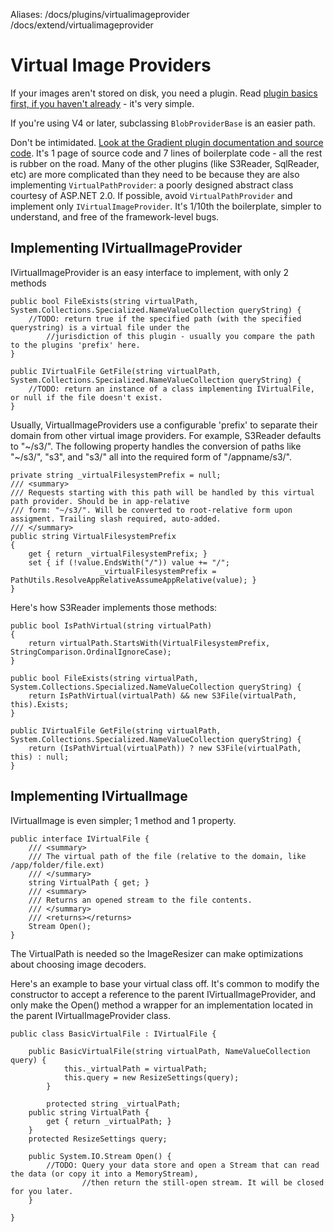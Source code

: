 Aliases: /docs/plugins/virtualimageprovider /docs/extend/virtualimageprovider

# Virtual Image Providers

If your images aren't stored on disk, you need a plugin. Read [plugin basics first, if you haven't already](/docs/plugins/basics) - it's very simple.

If you're using V4 or later, subclassing `BlobProviderBase` is an easier path.

Don't be intimidated. [Look at the Gradient plugin documentation and source code](/plugins/gradient). It's 1 page of source code and 7 lines of boilerplate code - all the rest is rubber on the road. Many of the other plugins (like S3Reader, SqlReader, etc) are more complicated than they need to be because they are also implementing `VirtualPathProvider`: a poorly designed abstract class courtesy of ASP.NET 2.0. If possible, avoid `VirtualPathProvider` and implement only `IVirtualImageProvider`. It's 1/10th the boilerplate, simpler to understand, and free of the framework-level bugs.

## Implementing IVirtualImageProvider

IVirtualImageProvider is an easy interface to implement, with only 2 methods

	public bool FileExists(string virtualPath, System.Collections.Specialized.NameValueCollection queryString) {
	    //TODO: return true if the specified path (with the specified querystring) is a virtual file under the 
			//jurisdiction of this plugin - usually you compare the path to the plugins 'prefix' here.
	}

	public IVirtualFile GetFile(string virtualPath, System.Collections.Specialized.NameValueCollection queryString) {
	    //TODO: return an instance of a class implementing IVirtualFile, or null if the file doesn't exist.
	}

Usually, VirtualImageProviders use a configurable 'prefix' to separate their domain from other virtual image providers. For example, S3Reader defaults to "~/s3/". The following property handles the conversion of paths like "~/s3/", "s3", and "s3/" all into the required form of "/appname/s3/".

	private string _virtualFilesystemPrefix = null;
	/// <summary>
	/// Requests starting with this path will be handled by this virtual path provider. Should be in app-relative 
	/// form: "~/s3/". Will be converted to root-relative form upon assigment. Trailing slash required, auto-added.
	/// </summary>
	public string VirtualFilesystemPrefix
	{
	    get { return _virtualFilesystemPrefix; }
	    set { if (!value.EndsWith("/")) value += "/";  
						_virtualFilesystemPrefix = PathUtils.ResolveAppRelativeAssumeAppRelative(value); }
	}

Here's how S3Reader implements those methods:

	public bool IsPathVirtual(string virtualPath)
	{
	    return virtualPath.StartsWith(VirtualFilesystemPrefix, StringComparison.OrdinalIgnoreCase);
	}

	public bool FileExists(string virtualPath, System.Collections.Specialized.NameValueCollection queryString) {
	    return IsPathVirtual(virtualPath) && new S3File(virtualPath, this).Exists;
	}

	public IVirtualFile GetFile(string virtualPath, System.Collections.Specialized.NameValueCollection queryString) {
	    return (IsPathVirtual(virtualPath)) ? new S3File(virtualPath, this) : null;
	}

## Implementing IVirtualImage

IVirtualImage is even simpler; 1 method and 1 property.

	public interface IVirtualFile {
	    /// <summary>
	    /// The virtual path of the file (relative to the domain, like /app/folder/file.ext)
	    /// </summary>
	    string VirtualPath { get; }
	    /// <summary>
	    /// Returns an opened stream to the file contents.
	    /// </summary>
	    /// <returns></returns>
	    Stream Open();
	}

The VirtualPath is needed so the ImageResizer can make optimizations about choosing image decoders.

Here's an example to base your virtual class off. It's common to modify the constructor to accept a reference to the parent IVirtualImageProvider, and only make the Open() method a wrapper for an implementation located in the parent IVirtualImageProvider class.


	public class BasicVirtualFile : IVirtualFile {
	
	    public BasicVirtualFile(string virtualPath, NameValueCollection query) { 
				this._virtualPath = virtualPath;
				this.query = new ResizeSettings(query); 
			}
		
			protected string _virtualPath;
	    public string VirtualPath {
	        get { return _virtualPath; }
	    }
	    protected ResizeSettings query;

	    public System.IO.Stream Open() {
	        //TODO: Query your data store and open a Stream that can read the data (or copy it into a MemoryStream), 
					//then return the still-open stream. It will be closed for you later.
	    }

	}



